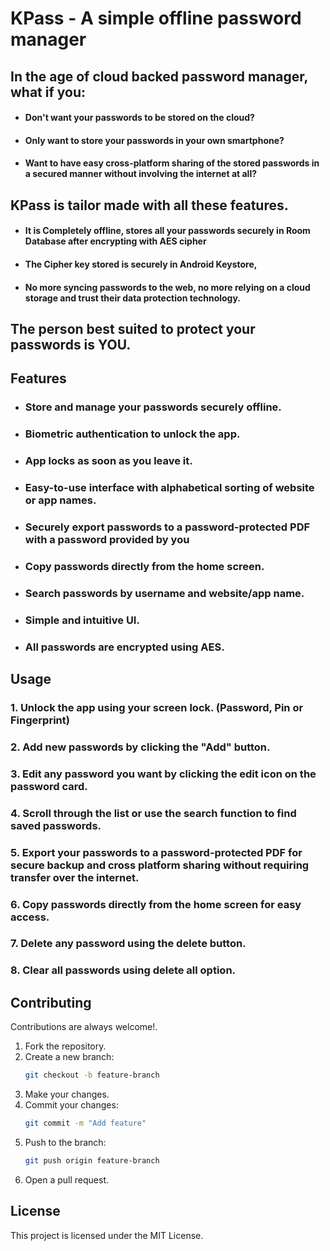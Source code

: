 # KPass - A simple offline password manager

## In the age of cloud backed password manager, what if you:
- #### Don't want your passwords to be stored on the cloud?
- #### Only want to store your passwords in your own smartphone?
- #### Want to have easy cross-platform sharing of the stored passwords in a secured manner without involving the internet at all?

## KPass is tailor made with all these features.
- #### It is Completely offline, stores all your passwords securely in Room Database after encrypting with AES cipher
- #### The Cipher key stored is securely in Android Keystore,
- #### No more syncing passwords to the web, no more relying on a cloud storage and trust their data protection technology.

    
## The person best suited to protect your passwords is YOU.



## Features

- ### Store and manage your passwords securely offline.
- ### Biometric authentication to unlock the app.
- ### App locks as soon as you leave it.
- ### Easy-to-use interface with alphabetical sorting of website or app names.
- ### Securely export passwords to a password-protected PDF with a password provided by you
- ### Copy passwords directly from the home screen.
- ### Search passwords by username and website/app name.
- ### Simple and intuitive UI.
- ### All passwords are encrypted using AES.



## Usage

### 1. Unlock the app using your screen lock. (Password, Pin or Fingerprint)
### 2. Add new passwords by clicking the "Add" button.
### 3. Edit any password you want by clicking the edit icon on the password card.
### 4. Scroll through the list or use the search function to find saved passwords.
### 5. Export your passwords to a password-protected PDF for secure backup and cross platform sharing without requiring transfer over the internet.
### 6. Copy passwords directly from the home screen for easy access.
### 7. Delete any password using the delete button.
### 8. Clear all passwords using delete all option.



## Contributing

Contributions are always welcome!.

1. Fork the repository.
2. Create a new branch:
   ```sh
   git checkout -b feature-branch
   ```
3. Make your changes.
4. Commit your changes:
   ```sh
   git commit -m "Add feature"
   ```
5. Push to the branch:
   ```sh
   git push origin feature-branch
   ```
6. Open a pull request.

## License

This project is licensed under the MIT License.
